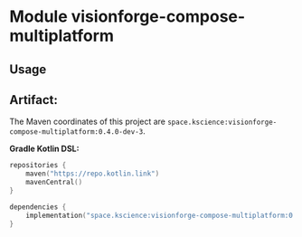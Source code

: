 # Module visionforge-compose-multiplatform



## Usage

## Artifact:

The Maven coordinates of this project are `space.kscience:visionforge-compose-multiplatform:0.4.0-dev-3`.

**Gradle Kotlin DSL:**
```kotlin
repositories {
    maven("https://repo.kotlin.link")
    mavenCentral()
}

dependencies {
    implementation("space.kscience:visionforge-compose-multiplatform:0.4.0-dev-3")
}
```
